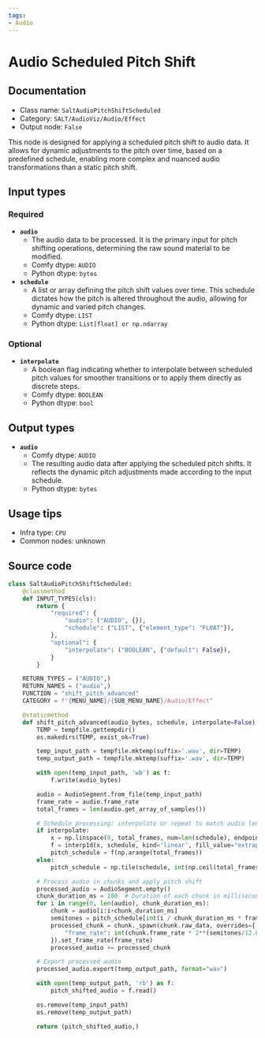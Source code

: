 ```yaml
---
tags:
- Audio
---
```


# Audio Scheduled Pitch Shift
## Documentation
- Class name: `SaltAudioPitchShiftScheduled`
- Category: `SALT/AudioViz/Audio/Effect`
- Output node: `False`

This node is designed for applying a scheduled pitch shift to audio data. It allows for dynamic adjustments to the pitch over time, based on a predefined schedule, enabling more complex and nuanced audio transformations than a static pitch shift.
## Input types
### Required
- **`audio`**
    - The audio data to be processed. It is the primary input for pitch shifting operations, determining the raw sound material to be modified.
    - Comfy dtype: `AUDIO`
    - Python dtype: `bytes`
- **`schedule`**
    - A list or array defining the pitch shift values over time. This schedule dictates how the pitch is altered throughout the audio, allowing for dynamic and varied pitch changes.
    - Comfy dtype: `LIST`
    - Python dtype: `List[float] or np.ndarray`
### Optional
- **`interpolate`**
    - A boolean flag indicating whether to interpolate between scheduled pitch values for smoother transitions or to apply them directly as discrete steps.
    - Comfy dtype: `BOOLEAN`
    - Python dtype: `bool`
## Output types
- **`audio`**
    - Comfy dtype: `AUDIO`
    - The resulting audio data after applying the scheduled pitch shifts. It reflects the dynamic pitch adjustments made according to the input schedule.
    - Python dtype: `bytes`
## Usage tips
- Infra type: `CPU`
- Common nodes: unknown


## Source code
```python
class SaltAudioPitchShiftScheduled:
    @classmethod
    def INPUT_TYPES(cls):
        return {
            "required": {
                "audio": ("AUDIO", {}),
                "schedule": ("LIST", {"element_type": "FLOAT"}),
            },
            "optional": {
                "interpolate": ("BOOLEAN", {"default": False}),
            }
        }

    RETURN_TYPES = ("AUDIO",)
    RETURN_NAMES = ("audio",)
    FUNCTION = "shift_pitch_advanced"
    CATEGORY = f"{MENU_NAME}/{SUB_MENU_NAME}/Audio/Effect"

    @staticmethod
    def shift_pitch_advanced(audio_bytes, schedule, interpolate=False):
        TEMP = tempfile.gettempdir()
        os.makedirs(TEMP, exist_ok=True)

        temp_input_path = tempfile.mktemp(suffix='.wav', dir=TEMP)
        temp_output_path = tempfile.mktemp(suffix='.wav', dir=TEMP)

        with open(temp_input_path, 'wb') as f:
            f.write(audio_bytes)

        audio = AudioSegment.from_file(temp_input_path)
        frame_rate = audio.frame_rate
        total_frames = len(audio.get_array_of_samples())

        # Schedule processing: interpolate or repeat to match audio length
        if interpolate:
            x = np.linspace(0, total_frames, num=len(schedule), endpoint=True)
            f = interp1d(x, schedule, kind='linear', fill_value="extrapolate")
            pitch_schedule = f(np.arange(total_frames))
        else:
            pitch_schedule = np.tile(schedule, int(np.ceil(total_frames / len(schedule))))[:total_frames]

        # Process audio in chunks and apply pitch shift
        processed_audio = AudioSegment.empty()
        chunk_duration_ms = 100  # Duration of each chunk in milliseconds
        for i in range(0, len(audio), chunk_duration_ms):
            chunk = audio[i:i+chunk_duration_ms]
            semitones = pitch_schedule[int(i / chunk_duration_ms * frame_rate)]
            processed_chunk = chunk._spawn(chunk.raw_data, overrides={
                "frame_rate": int(chunk.frame_rate * 2**(semitones/12.0))
            }).set_frame_rate(frame_rate)
            processed_audio += processed_chunk

        # Export processed audio
        processed_audio.export(temp_output_path, format="wav")

        with open(temp_output_path, 'rb') as f:
            pitch_shifted_audio = f.read()

        os.remove(temp_input_path)
        os.remove(temp_output_path)

        return (pitch_shifted_audio,)

```
